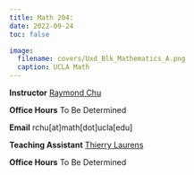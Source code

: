 ```yaml
---
title: Math 204:
date: 2022-09-24
toc: false

image:
  filename: covers/Uxd_Blk_Mathematics_A.png
  caption: UCLA Math
---
```


**Instructor** [Raymond Chu](https://raymondchu.netlify.app)

**Office Hours** To Be Determined

**Email** rchu[at]math[dot]ucla[edu]

**Teaching Assistant** [Thierry Laurens](https://www.math.ucla.edu/~laurenst/)


**Office Hours** To Be Determined
